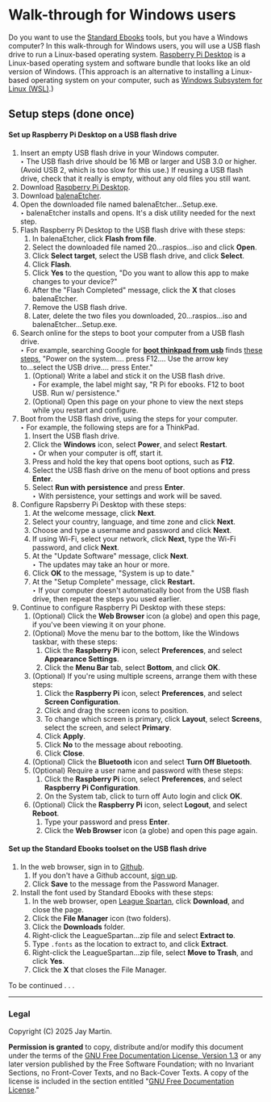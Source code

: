 # Walk-through for Windows users

Do you want to use the [Standard Ebooks](https://standardebooks.org/contribute) tools, but you have a Windows computer? 
In this walk-through for Windows users, you will use a USB flash drive to run a Linux-based operating system. 
[Raspberry Pi Desktop](https://www.raspberrypi.com/software/raspberry-pi-desktop/) is a Linux-based operating system
and software bundle that looks like an old version of Windows.
(This approach is an alternative to installing a Linux-based operating system on your computer, 
such as [Windows Subsystem for Linux (WSL)](https://docs.microsoft.com/en-us/windows/wsl/install).)

## Setup steps (done once)

#### Set up Raspberry Pi Desktop on a USB flash drive

1. Insert an empty USB flash drive in your Windows computer. \
‣ The USB flash drive should be 16 MB or larger and USB 3.0 or higher.
(Avoid USB 2, which is too slow for this use.)
If reusing a USB flash drive, check that it really is empty,
without any old files you still want.
1. Download [Raspberry Pi Desktop](https://www.raspberrypi.com/software/raspberry-pi-desktop/).
1. Download [balenaEtcher](https://www.balena.io/etcher/).
1. Open the downloaded file named balenaEtcher...Setup.exe. \
‣ balenaEtcher installs and opens. It's a disk utility needed for the next step.
1. Flash Raspberry Pi Desktop to the USB flash drive with these steps:
   1. In balenaEtcher, click **Flash from file**.
   1. Select the downloaded file named 20...raspios...iso and click **Open**.
   1. Click **Select target**, select the USB flash drive, and click **Select**.
   1. Click **Flash**.
   1. Click **Yes** to the question, "Do you want to allow this app to make changes to your device?"
   1. After the "Flash Completed" message, click the **X** that closes balenaEtcher.
   1. Remove the USB flash drive.
   1. Later, delete the two files you downloaded, 20...raspios...iso and balenaEtcher...Setup.exe.
1. Search online for the steps to boot your computer from a USB flash drive. \
‣ For example, searching Google for **[boot thinkpad from usb](https://www.google.com/search?q=boot+thinkpad+from+usb&oq=boot+thinkpad+from+usb)**
finds [these steps](https://support.lenovo.com/us/en/solutions/ht118361-how-to-boot-from-a-usb-drive-thinkpad), 
"Power on the system.... press F12....
Use the arrow key to...select the USB drive.... press Enter."
   1. (Optional) Write a label and stick it on the USB flash drive. \
‣ For example, the label might say, "R Pi for ebooks. F12 to boot USB. Run w/ persistence."
   1. (Optional) Open this page on your phone to view the next steps while you restart and configure.
1. Boot from the USB flash drive, using the steps for your computer. \
‣ For example, the following steps are for a ThinkPad.
   1. Insert the USB flash drive.
   1. Click the **Windows** icon, select **Power**, and select **Restart**. \
‣ Or when your computer is off, start it.
   1. Press and hold the key that opens boot options, such as **F12**.
   1. Select the USB flash drive on the menu of boot options and press **Enter**.
   1. Select **Run with persistence** and press **Enter**. \
‣ With persistence, your settings and work will be saved.
1. Configure Rapsberry Pi Desktop with these steps:
   1. At the welcome message, click **Next**.
   1. Select your country, language, and time zone and click **Next**.
   1. Choose and type a username and password and click **Next**.
   1. If using Wi-Fi, select your network, click **Next**,
type the Wi-Fi password, and click **Next**.
   1. At the "Update Software" message, click **Next**. \
‣ The updates may take an hour or more.
   1. Click **OK** to the message, "System is up to date."
   1. At the "Setup Complete" message, click **Restart.** \
‣ If your computer doesn't automatically boot from the USB flash drive,
then repeat the steps you used earlier.
1. Continue to configure Raspberry Pi Desktop with these steps:
   1. (Optional) Click the **Web Browser** icon (a globe) and open this page,
if you've been viewing it on your phone. 
   1. (Optional) Move the menu bar to the bottom, like the Windows taskbar, with these steps:
      1. Click the **Raspberry Pi** icon, select **Preferences**, and select **Appearance Settings**.
      1. Click the **Menu Bar** tab, select **Bottom**, and click **OK**.
   1. (Optional) If you're using multiple screens, arrange them with these steps:
      1. Click the **Raspberry Pi** icon, select **Preferences**, and select **Screen Configuration**.
      1. Click and drag the screen icons to position.
      1. To change which screen is primary, click **Layout**,
select **Screens**, select the screen, and select **Primary**. 
      1. Click **Apply**.
      1. Click **No** to the message about rebooting.
      1. Click **Close**.
   1. (Optional) Click the **Bluetooth** icon and select **Turn Off Bluetooth**.
   1. (Optional) Require a user name and password with these steps:
      1. Click the **Raspberry Pi** icon, select **Preferences**, and select **Raspberry Pi Configuration**.
      1. On the System tab, click to turn off Auto login and click **OK**.
   1. (Optional) Click the **Raspberry Pi** icon, select **Logout**, and select **Reboot**. 
      1. Type your password and press **Enter**.
      1. Click the **Web Browser** icon (a globe) and open this page again.

#### Set up the Standard Ebooks toolset on the USB flash drive

1. In the web browser, sign in to [Github](https://github.com/login).
   1. If you don't have a Github account, [sign up](https://github.com/signups).
   1. Click **Save** to the message from the Password Manager.
1. Install the font used by Standard Ebooks with these steps:
   1. In the web browser, open [League Spartan](https://www.theleagueofmoveabletype.com/league-spartan), click **Download**, and close the page.
   1. Click the **File Manager** icon (two folders).
   1. Click the **Downloads** folder.
   1. Right-click the LeagueSpartan...zip file and select **Extract to**.
   1. Type `.fonts` as the location to extract to, and click **Extract**.
   1. Right-click the LeagueSpartan...zip file, select **Move to Trash**, and click **Yes**.
   1. Click the **X** that closes the File Manager.

To be continued . . .

---

### Legal

Copyright (C) 2025 Jay Martin. 

**Permission is granted** to copy, distribute and/or modify this document
under the terms of the [GNU Free Documentation License, Version 1.3](https://www.gnu.org/licenses/fdl-1.3.txt)
or any later version published by the Free Software Foundation; 
with no Invariant Sections, no Front-Cover Texts, and no Back-Cover Texts.
A copy of the license is included in the section entitled "[GNU Free Documentation License](fdl-1.3.md)."

<!--- --->
